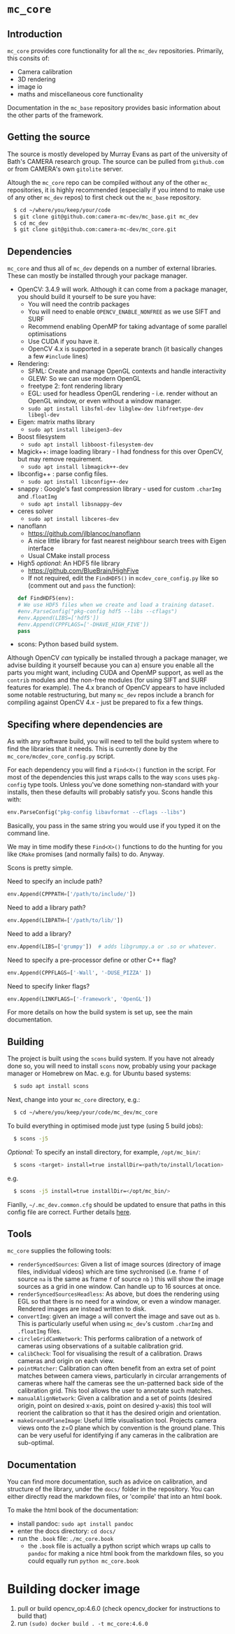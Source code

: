 # `mc_core`

## Introduction

`mc_core` provides core functionality for all the `mc_dev` repositories. Primarily, this consits of:

  - Camera calibration
  - 3D rendering
  - image io
  - maths and miscellaneous core functionality

Documentation in the `mc_base` repository provides basic information about the other parts of the framework.

## Getting the source

The source is mostly developed by Murray Evans as part of the university of Bath's CAMERA research group. The source can be pulled from `github.com` or from CAMERA's own `gitolite` server.

Altough the `mc_core` repo can be compiled without any of the other `mc_` repositories, it is highly recommended (especially if you intend to make use of any other `mc_dev` repos) to first check out the `mc_base` repository.

```bash
  $ cd ~/where/you/keep/your/code
  $ git clone git@github.com:camera-mc-dev/mc_base.git mc_dev
  $ cd mc_dev
  $ git clone git@github.com:camera-mc-dev/mc_core.git
```

## Dependencies

`mc_core` and thus all of `mc_dev` depends on a number of external libraries. These can mostly be installed through your package manager.

  - OpenCV: 3.4.9 will work. Although it can come from a package manager, you should build it yourself to be sure you have:
    - You will need the contrib packages
    - You will need to enable `OPENCV_ENABLE_NONFREE` as we use SIFT and SURF
    - Recommend enabling OpenMP for taking advantage of some parallel optimisations
    - Use CUDA if you have it.
    - OpenCV 4.x is supported in a seperate branch (it basically changes a few `#include` lines)
  - Rendering: 
    - SFML: Create and manage OpenGL contexts and handle interactivity
    - GLEW: So we can use modern OpenGL
    - freetype 2: font rendering library
    - EGL: used for headless OpenGL rendering - i.e. render without an OpenGL window, or even without a window manager.
    - `sudo apt install libsfml-dev libglew-dev libfreetype-dev libegl-dev`
  - Eigen: matrix maths library
    - `sudo apt install libeigen3-dev`
  - Boost filesystem
    - `sudo apt install libboost-filesystem-dev`
  - Magick++: image loading library - I had fondness for this over OpenCV, but may remove requirement.
    - `sudo apt install libmagick++-dev`
  - libconfig++ : parse config files.
    - `sudo apt install libconfig++-dev`
  - snappy : Google's fast compression library - used for custom `.charImg` and .`floatImg` 
    - `sudo apt install libsnappy-dev`
  - ceres solver
    - `sudo apt install libceres-dev`
  - nanoflann
    - https://github.com/jlblancoc/nanoflann
    - A nice little library for fast nearest neighbour search trees with Eigen interface
    - Usual CMake install process
  - High5 *optional*: An HDF5 file library
    - https://github.com/BlueBrain/HighFive
    - If not required, edit the `FindHDF5()` in `mcdev_core_config.py` like so (comment out and `pass` the function):
    ```python
    def FindHDF5(env):
    # We use HDF5 files when we create and load a training dataset.
    #env.ParseConfig("pkg-config hdf5 --libs --cflags")
    #env.Append(LIBS=['hdf5'])
    #env.Append(CPPFLAGS=['-DHAVE_HIGH_FIVE'])
    pass
    ```
  - scons: Python based build system.

Although OpenCV *can* typically be installed through a package manager, we advise building it yourself because you can a) ensure you enable all the parts you might want, including CUDA and OpenMP support, as well as the `contrib` modules and the non-free modules (for using SIFT and SURF features for example). The 4.x branch of OpenCV appears to have included some notable restructuring, but many `mc_dev` repos include a branch for compiling against OpenCV 4.x - just be prepared to fix a few things.

## Specifing where dependencies are

As with any software build, you will need to tell the build system where to find the libraries that it needs. This is currently done by the `mc_core/mcdev_core_config.py` script.

For each dependency you will find a `Find<X>()` function in the script. For most of the dependencies this just wraps calls to the way `scons` uses `pkg-config` type tools. Unless you've done something non-standard with your installs, then these defaults will probably satisfy you. Scons handle this with:

```python
env.ParseConfig("pkg-config libavformat --cflags --libs")
```

Basically, you pass in the same string you would use if you typed it on the command line.

We may in time modify these `Find<X>()` functions to do the hunting for you like `CMake` promises (and normally fails) to do. Anyway.

Scons is pretty simple.

Need to specify an include path?

```python
env.Append(CPPPATH=['/path/to/include/'])
```

Need to add a library path?

```python
env.Append(LIBPATH=['/path/to/lib/'])
```

Need to add a library?

```python
env.Append(LIBS=['grumpy'])  # adds libgrumpy.a or .so or whatever.
```

Need to specify a pre-processor define or other C++ flag?

```python
env.Append(CPPFLAGS=['-Wall', '-DUSE_PIZZA' ])
```

Need to specify linker flags?

```python
env.Append(LINKFLAGS=['-framework', 'OpenGL'])
```

For more details on how the build system is set up, see the main documentation.


## Building

The project is built using the `scons` build system. If you have not already done so, you will need to install `scons` now, probably using your package manager or Homebrew on Mac. e.g. for Ubuntu based systems:

```bash
  $ sudo apt install scons
```

Next, change into your `mc_core` directory, e.g.:

```bash
  $ cd ~/where/you/keep/your/code/mc_dev/mc_core
```

To build everything in optimised mode just type (using 5 build jobs):

```bash
  $ scons -j5
```

*Optional:* To specify an install directory, for example, `/opt/mc_bin/`:

```bash
  $ scons <target> install=true installDir=<path/to/install/location>
```
e.g.

```bash
  $ scons -j5 install=true installDir=</opt/mc_bin/>
```
Fianlly, `~/.mc_dev.common.cfg` should be updated to ensure that paths in this config file are correct. Further details [here](./docs/chapters/overview.md).


## Tools

`mc_core` supplies the following tools:

  - `renderSyncedSources`: Given a list of image sources (directory of image files, individual videos) which are time sychronised (i.e. frame `f` of source `na` is the same as frame `f` of source `nb` ) this will show the image sources as a grid in one window. Can handle up to 16 sources at once.
  - `renderSyncedSourcesHeadless`: As above, but does the rendering using EGL so that there is no need for a window, or even a window manager. Rendered images are instead written to disk.
  - `convertImg`: given an image `a` will convert the image and save out as `b`. This is particularly useful when using `mc_dev`'s custom `.charImg` and `.floatImg` files.
  - `circleGridCamNetwork`: This performs calibration of a network of cameras using observations of a suitable calibration grid.
  - `calibCheck`: Tool for visualising the result of a calibration. Draws cameras and origin on each view.
  - `pointMatcher`: Calibration can often benefit from an extra set of point matches between camera views, particularly in circular arrangements of cameras where half the cameras see the un-patterned back side of the calibration grid. This tool allows the user to annotate such matches.
  - `manualAlignNetwork`: Given a calibration and a set of points (desired origin, point on desired x-axis, point on desired y-axis) this tool will reorient the calibration so that it has the desired origin and orientation.
  - `makeGroundPlaneImage`: Useful little visualisation tool. Projects camera views onto the z=0 plane which by convention is the ground plane. This can be very useful for identifying if any cameras in the calibration are sub-optimal.

## Documentation

You can find more documentation, such as advice on calibration, and structure of the library, under the `docs/` folder in the repository. You can either directly read the markdown files, or 'compile' that into an html book.

To make the html book of the documentation:

  - install pandoc: `sudo apt install pandoc`
  - enter the docs directory: `cd docs/`
  - run the `.book` file: `./mc_core.book`
    - the `.book` file is actually a python script which wraps up calls to `pandoc` for making a nice html book from the markdown files, so you could equally run `python mc_core.book`

# Building docker image

1. pull or build opencv_op:4.6.0 (check opencv_docker for instructions to build that)
2. run `(sudo) docker build . -t mc_core:4.6.0`


